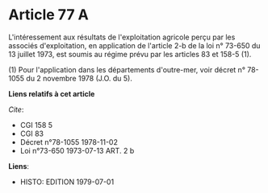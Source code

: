 # Article 77 A

L'intéressement aux résultats de l'exploitation agricole perçu par les associés d'exploitation, en application de l'article
2-b de la loi n° 73-650 du 13 juillet 1973, est soumis au régime prévu par les articles 83 et 158-5 (1).

(1) Pour l'application dans les départements d'outre-mer, voir décret n° 78-1055 du 2 novembre 1978 (J.O. du 5).

**Liens relatifs à cet article**

_Cite_:

  - CGI 158 5
  - CGI 83
  - Décret n°78-1055 1978-11-02
  - Loi n°73-650 1973-07-13 ART. 2 b

**Liens**:

  - HISTO: EDITION 1979-07-01
